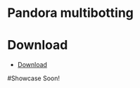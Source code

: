 # Pandora multibotting
# Download
* [Download](https://link-hub.net/549925/inzector-grutupia)


#Showcase
Soon!
